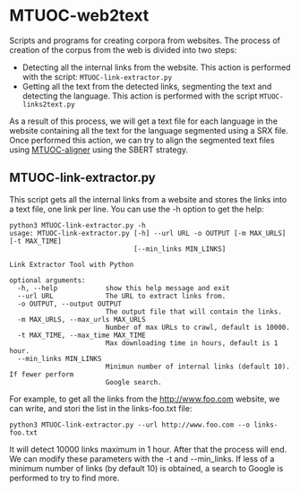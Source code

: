 # MTUOC-web2text
Scripts and programs for creating corpora from websites. The process of creation of the corpus from the web is divided into two steps:

* Detecting all the internal links from the website. This action is performed with the script: ```MTUOC-link-extractor.py```
* Getting all the text from the detected links, segmenting the text and detecting the language. This action is performed with the script ```MTUOC-links2text.py```

As a result of this process, we will get a text file for each language in the website containing all the text for the language segmented using a SRX file. Once performed this action, we can try to align the segmented text files using [MTUOC-aligner](https://github.com/aoliverg/MTUOC-aligner) using the SBERT strategy.

## MTUOC-link-extractor.py

This script gets all the internal links from a website and stores the links into a text file, one link per line. You can use the -h option to get the help:

```
python3 MTUOC-link-extractor.py -h
usage: MTUOC-link-extractor.py [-h] --url URL -o OUTPUT [-m MAX_URLS] [-t MAX_TIME]
                               [--min_links MIN_LINKS]

Link Extractor Tool with Python

optional arguments:
  -h, --help            show this help message and exit
  --url URL             The URL to extract links from.
  -o OUTPUT, --output OUTPUT
                        The output file that will contain the links.
  -m MAX_URLS, --max_urls MAX_URLS
                        Number of max URLs to crawl, default is 10000.
  -t MAX_TIME, --max_time MAX_TIME
                        Max downloading time in hours, default is 1 hour.
  --min_links MIN_LINKS
                        Minimun number of internal links (default 10). If fewer perform
                        Google search.
```

For example, to get all the links from the http://www.foo.com website, we can write, and stori the list in the links-foo.txt file:

```
python3 MTUOC-link-extractor.py --url http://www.foo.com --o links-foo.txt
```

It will detect 10000 links maximum in 1 hour. After that the process will end. We can modify these parameters with the -t and --min_links. If less of a minimum number of links (by default 10) is obtained, a search to Google is performed to try to find more.



